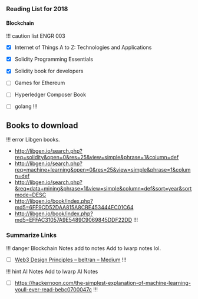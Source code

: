 ### Reading List for 2018

#### Blockchain
!!! caution list
ENGR 003
- [x] Internet of Things A to Z: Technologies and Applications
- [x] Solidity Programming Essentials
- [x] Solidity book for developers
- [ ] Games for Ethereum
- [ ] Hyperledger Composer Book
- [ ] golang
!!!


## Books to download 

!!! error 
Libgen books.
* http://libgen.io/search.php?req=solidity&open=0&res=25&view=simple&phrase=1&column=def
* http://libgen.io/search.php?req=machine+learning&open=0&res=25&view=simple&phrase=1&column=def
* http://libgen.io/search.php?&req=data+mining&phrase=1&view=simple&column=def&sort=year&sortmode=DESC
* http://libgen.io/book/index.php?md5=6FF9CD52DAA815A8CBE453444EC01C64
* http://libgen.io/book/index.php?md5=EFFAC31057A9E5489C9069845DDF22DD
!!!

### Summarize Links
!!! danger Blockchain Notes add to notes
Add to lwarp notes lol.
- [ ] [Web3 Design Principles – beltran – Medium](https://medium.com/@lyricalpolymath/web3-design-principles-f21db2f240c1)
!!!

!!! hint AI Notes
Add to lwarp AI Notes
- [ ] <https://hackernoon.com/the-simplest-explanation-of-machine-learning-youll-ever-read-bebc0700047c>
!!!